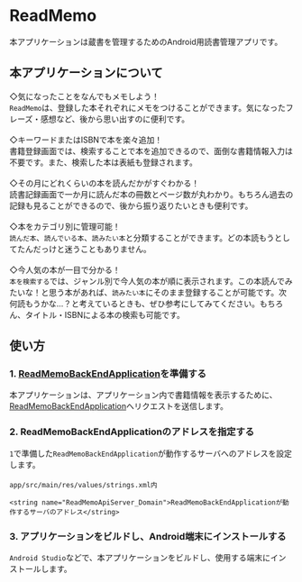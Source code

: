 # ReadMemo
本アプリケーションは蔵書を管理するためのAndroid用読書管理アプリです。

## 本アプリケーションについて
◇気になったことをなんでもメモしよう！<br>
`ReadMemo`は、登録した本それぞれにメモをつけることができます。気になったフレーズ・感想など、後から思い出すのに便利です。<br>
<br>
◇キーワードまたはISBNで本を楽々追加！<br>
書籍登録画面では、検索することで本を追加できるので、面倒な書籍情報入力は不要です。また、検索した本は表紙も登録されます。<br>
<br>
◇その月にどれくらいの本を読んだかがすぐわかる！<br>
読書記録画面で一か月に読んだ本の冊数とページ数が丸わかり。もちろん過去の記録も見ることができるので、後から振り返りたいときも便利です。<br>
<br>
◇本をカテゴリ別に管理可能！<br>
`読んだ本`、`読んでいる本`、`読みたい本`と分類することができます。どの本読もうとしてたんだっけと迷うこともありません。<br>
<br>
◇今人気の本が一目で分かる！<br>
`本を検索する`では、ジャンル別で今人気の本が順に表示されます。この本読んでみたいな！と思う本があれば、`読みたい本`にそのまま登録することが可能です。次何読もうかな…？と考えているときも、ぜひ参考にしてみてください。もちろん、タイトル・ISBNによる本の検索も可能です。<br>

## 使い方
### 1. [ReadMemoBackEndApplication](https://github.com/Yoshi0207/ReadMemoBackEndApplication)を準備する
本アプリケーションは、アプリケーション内で書籍情報を表示するために、[ReadMemoBackEndApplication](https://github.com/Yoshi0207/ReadMemoBackEndApplication)へリクエストを送信します。

### 2. ReadMemoBackEndApplicationのアドレスを指定する
`1`で準備した`ReadMemoBackEndApplication`が動作するサーバへのアドレスを設定します。<br>
<br>
`app/src/main/res/values/strings.xml内`
```xml:
<string name="ReadMemoApiServer_Domain">ReadMemoBackEndApplicationが動作するサーバのアドレス</string>
```

### 3. アプリケーションをビルドし、Android端末にインストールする
`Android Studio`などで、本アプリケーションをビルドし、使用する端末にインストールします。
